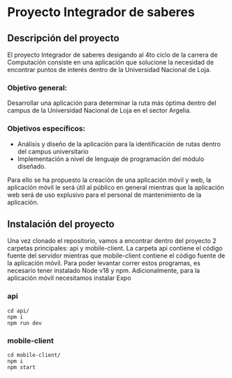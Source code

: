 # Proyecto Integrador de saberes

## Descripción del proyecto

El proyecto Integrador de saberes desigando al 4to ciclo de la carrera de Computación consiste en una aplicación que solucione la necesidad de encontrar puntos de interés dentro de la Universidad Nacional de Loja.

### Objetivo general:

Desarrollar una aplicación para determinar la ruta más óptima dentro del
campus de la Universidad Nacional de Loja en el sector Argelia.

### Objetivos específicos:

- Análisis y diseño de la aplicación para la identificación de rutas dentro del campus universitario
- Implementación a nivel de lenguaje de programación del módulo diseñado.

Para ello se ha propuesto la creación de una aplicación móvil y web, la aplicación móvil le será útil al público en general mientras que la aplicación web será de uso explusivo para el personal de mantenimiento de la aplicación.

## Instalación del proyecto

Una vez clonado el repositorio, vamos a encontrar dentro del proyecto 2 carpetas principales: api y mobile-client. La carpeta api contiene el código fuente del servidor mientras que mobile-client contiene el código fuente de la aplicación móvil. Para poder levantar correr estos programas, es necesario tener instalado Node v18 y npm. Adicionalmente, para la aplicación móvil necesitamos instalar Expo

### api

```
cd api/
npm i
npm run dev
```

### mobile-client

```
cd mobile-client/
npm i
npm start
```
